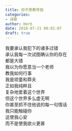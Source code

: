 ```yaml
---  
title: 你不愿教导我  
categories:  
- 诗歌  
author: Herb  
date: 2018-07-21 00:01:07  
draft: true
---  
```

我要承认我犯下的诸多过错  
承认我每一次试图确认你的存在  
都是大错    
我以为你愿意当一个老师  
教我如何行事    
我是顽童和莽夫  
正如我纯粹且  
复杂地爱着这个世界    
但这个世界多么虚无啊  
你甚至抓不住他说的每一句情话  
我只能触碰你  
这使我心安  
而不是使我欲火更甚  
